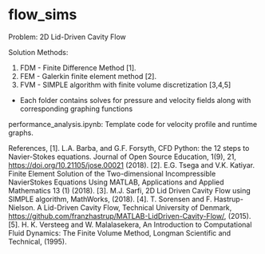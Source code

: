 # flow_sims

Problem: 2D Lid-Driven Cavity Flow

Solution Methods:
1. FDM - Finite Difference Method [1].
3. FEM - Galerkin finite element method [2]. 
2. FVM - SIMPLE algorithm with finite volume discretization [3,4,5]
* Each folder contains solves for pressure and velocity fields along with corresponding graphing functions

performance_analysis.ipynb: Template code for velocity profile and runtime graphs.

References, 
[1]. L.A. Barba, and G.F. Forsyth, CFD
Python: the 12 steps to Navier-Stokes equations. Journal of Open Source Education, 1(9), 21,
https://doi.org/10.21105/jose.00021 (2018).
[2].  E.G. Tsega and V.K. Katiyar. Finite Element
Solution of the Two-dimensional Incompressible NavierStokes Equations Using MATLAB, Applications and Applied Mathematics 13 (1) (2018).
[3].  M.J. Sarfi, 2D Lid Driven Cavity Flow using SIMPLE algorithm, MathWorks, (2018).
[4].  T. Sorensen and F. Hastrup-Nielson. A
Lid-Driven Cavity Flow, Technical University of Denmark, https://github.com/franzhastrup/MATLAB-LidDriven-Cavity-Flow/, (2015).
[5].  H. K. Versteeg and W. Malalasekera, An Introduction to Computational Fluid Dynamics: The Finite Volume Method, Longman Scientific and Technical, (1995).
